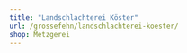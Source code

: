 ```yaml
---
title: "Landschlachterei Köster"
url: /grossefehn/landschlachterei-koester/
shop: Metzgerei
---
```

